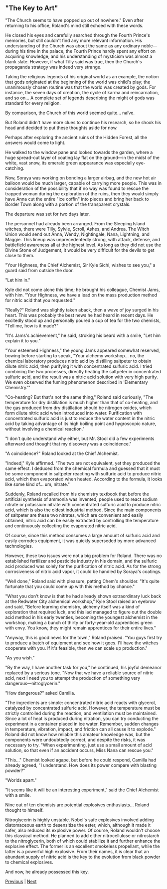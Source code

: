 ## "The Key to Art"
"The Church seems to have popped up out of nowhere." Even after returning to his office, Roland's mind still echoed with these words.



He closed his eyes and carefully searched through the Fourth Prince's memories, but still couldn't find any more relevant information. His understanding of the Church was about the same as any ordinary noble—during his time in the palace, the Fourth Prince hardly spent any effort on acquiring knowledge, and his understanding of mysticism was almost a blank slate. However, if what Tilly said was true, then the Church's propaganda strategy was indeed very strange.



Taking the religious legends of his original world as an example, the notion that gods originated at the beginning of the world was child's play; the unanimously chosen routine was that the world was created by gods. For instance, the seven days of creation, the cycle of karma and reincarnation, and so on... A complete set of legends describing the might of gods was standard for every religion.



By comparison, the Church of this world seemed quite... naïve.



But Roland didn't have more clues to continue his research, so he shook his head and decided to put these thoughts aside for now.



Perhaps after exploring the ancient ruins of the Hidden Forest, all the answers would come to light.



He walked to the window pane and looked towards the garden, where a huge spread-out layer of coating lay flat on the ground—in the midst of the white, vast snow, its emerald green appearance was especially eye-catching.



Now, Soraya was working on bonding a larger airbag, and the new hot air balloon would be much larger, capable of carrying more people. This was in consideration of the possibility that if no way was found to rescue the trapped woman during the exploration of the ruins, then they would simply have Anna cut the entire "ice coffin" into pieces and bring her back to Border Town along with a portion of the transparent crystals.



The departure was set for two days later.



The personnel had already been arranged. From the Sleeping Island witches, there were Tilly, Sylvie, Scroll, Ashes, and Andrea. The Witch Union would send out Anna, Wendy, Nightingale, Nana, Lightning, and Maggie. This lineup was unprecedentedly strong, with attack, defense, and battlefield awareness all at the highest level. As long as they did not use the Divine Stone of Judgement, it would be very difficult for the devils to get close to them.



"Your Highness, the Chief Alchemist, Sir Kyle Sichi, wishes to see you," a guard said from outside the door.



"Let him in."



Kyle did not come alone this time; he brought his colleague, Chemist Jams, with him. "Your Highness, we have a lead on the mass production method for nitric acid that you requested."



"Really?" Roland was slightly taken aback, then a wave of joy surged in his heart. This was probably the best news he had heard in recent days. He excitedly stood up and personally poured a cup of tea for the two chemists, "Tell me, how is it made?"



"It's Jams's achievement," he said, stroking his beard with a smile, "Let him explain it to you."



"Your esteemed Highness," the young Jams appeared somewhat reserved, bowing before starting to speak, "Your alchemy workshop... no, the chemical laboratory produces nitric acid by distilling saltpeter to obtain dilute nitric acid, then purifying it with concentrated sulfuric acid. I tried combining the two processes, directly heating the saltpeter in concentrated sulfuric acid, and the result was a nitric acid solution with very high purity. We even observed the fuming phenomenon described in 'Elementary Chemistry.'"



"Co-heating? But that's not the same thing," Roland said curiously, "The temperature for dry distillation is much higher than that of co-heating, and the gas produced from dry distillation should be nitrogen oxides, which form dilute nitric acid when introduced into water. Purification with concentrated sulfuric acid is just to reduce the water content in the nitric acid by taking advantage of its high boiling point and hygroscopic nature, without involving a chemical reaction."



"I don't quite understand why either, but Mr. Stool did a few experiments afterward and thought that my discovery was a coincidence."

"A coincidence?" Roland looked at the Chief Alchemist.

"Indeed," Kyle affirmed. "The two are not equivalent, yet they produced the same effect. I deduced from the chemical formula and guessed that it must be some component in saltpeter reacting with sulfuric acid to produce nitric acid, which then evaporated when heated. According to the formula, it looks like some kind of... um, nitrate."

Suddenly, Roland recalled from his chemistry textbook that before the artificial synthesis of ammonia was invented, people used to react sodium nitrate or potassium nitrate with concentrated sulfuric acid to produce nitric acid, which is also the oldest industrial method. Since the main components of saltpeter are these two nitrates, which are convenient and easily obtained, nitric acid can be easily extracted by controlling the temperature and continuously collecting the evaporated nitric acid.

Of course, since this method consumes a large amount of sulfuric acid and easily corrodes equipment, it was quickly superseded by more advanced technologies.

However, these two issues were not a big problem for Roland. There was no established fertilizer and pesticide industry in his domain, and the sulfuric acid produced was solely for the purification of nitric acid. As for the strong corrosiveness of nitric acid vapor, it could be handled by Soraya's coatings.

"Well done," Roland said with pleasure, patting Chem's shoulder. "It's quite fortunate that you could come up with this method by chance."

"What you don't know is that he had already shown extraordinary luck back at the Redwater City alchemical workshop," Kyle Stool raised an eyebrow and said, "Before learning chemistry, alchemy itself was a kind of exploration that required luck, and this lad managed to figure out the double acid method in his early twenties, becoming the youngest alchemist in the workshop, making a bunch of thirty or forty-year-old apprentices green with envy. You know, they might remain apprentices for their entire lives."

"Anyway, this is good news for the town," Roland praised. "You guys first try to produce a batch of equipment and see how it goes. I'll have the witches cooperate with you. If it's feasible, then we can scale up production."



"As you wish."



"By the way, I have another task for you," he continued, his joyful demeanor replaced by a serious tone. "Now that we have a reliable source of nitric acid, next I need you to attempt the production of something very dangerous—nitroglycerin."



"How dangerous?" asked Camilla.



"The ingredients are simple: concentrated nitric acid reacts with glycerol, catalyzed by concentrated sulfuric acid. However, the temperature must be strictly controlled during the reaction, and ventilation must be maintained. Since a lot of heat is produced during nitration, you can try conducting the experiment in a container placed in ice water. Remember, sudden changes in temperature, vibration, impact, and friction can all cause it to explode." Roland did not know how reliable this amateur knowledge was, but the components were undoubtedly correct, and despite the risks, it was necessary to try. "When experimenting, just use a small amount of acid solution, so that even if an accident occurs, Miss Nana can rescue you."



"This..." Chemist looked agape, but before he could respond, Camilla had already agreed, "I understand. How does its power compare with blasting powder?"



"Worlds apart."



"It seems like it will be an interesting experiment," said the Chief Alchemist with a smile.



Nine out of ten chemists are potential explosives enthusiasts... Roland thought to himself.



Nitroglycerin is highly unstable. Nobel's safe explosives involved adding diatomaceous earth to desensitize the ester, which, although it made it safer, also reduced its explosive power. Of course, Roland wouldn't choose this classical method. He planned to add either nitrocellulose or nitrostarch to the nitroglycerin, both of which could stabilize it and further enhance the explosive effect. The former is an excellent smokeless propellant, while the latter is a powerful high explosive. From their names, it is clear that an abundant supply of nitric acid is the key to the evolution from black powder to chemical explosives.



And now, he already possessed this key.





[Previous](CH0330.md) | [Next](CH0332.md)
